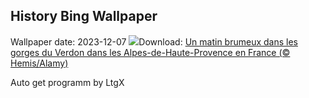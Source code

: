 ## History Bing Wallpaper
Wallpaper date: 2023-12-07
![](https://www.bing.com/th?id=OHR.GrandCanyonVerdon_FR-FR3724391714_UHD.jpg&w=1000)Download: [Un matin brumeux dans les gorges du Verdon dans les Alpes-de-Haute-Provence en France (© Hemis/Alamy)](https://www.bing.com/th?id=OHR.GrandCanyonVerdon_FR-FR3724391714_UHD.jpg)

Auto get programm by LtgX
